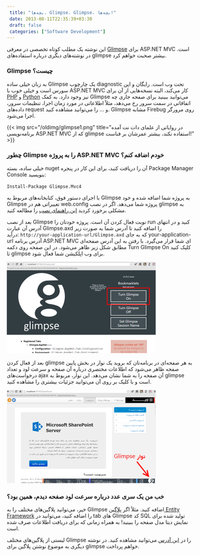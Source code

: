 ```yaml
---
 title: "بچه‌ها، Glimpse. Glimpse، بچه‌ها!" 
 date: 2013-08-11T22:35:39+03:30
 draft: false 
 categories: ["Software Development"]
---
```




این نوشته یک مطلب کوتاه تخصصی در معرفی [Glimpse](http://getglimpse.com/) برای ASP.NET MVC است. در نوشته‌های دیگری درباره استفاده‌های glimpse بیشتر صحبت خواهم کرد.



### Glimpse چیست؟



به زبان خیلی ساده Glimpse یک چارچوب diagnostic‌ تحت وب است. رایگان و اپن سورس است و خیلی خوب با ASP.NET MVC کار می‌کند، البته نسخه‌هایی از آن برای [PHP](https://github.com/Glimpse/Glimpse.PHP) و [Python](https://github.com/Glimpse/Glimpse.WSGI) نیز وجود دارد. به کمک Glimpse می‌توانید ببینید برای صفحه جاری چه اتفاقاتی در سمت سرور رخ می‌دهد، مثلاً اطلاعاتی در مورد زمان اجرا، تنظیمات سرور، داده‌های request و ... را می‌توانید مشاهده کنید. Glimpse مشابه Firebug روی مرورگر اجرا می‌شود.


{{< img src="/oldimg/glimpse1.png" title="در روایاتی از علمای دات نت آمده برنامه‌نویسی ASP.NET MVC که از glimpse استفاده نکند، بیشتر عمرشان بر فناست!" >}}










### چطور Glimpse را به پروژه ASP.NET MVC خودم اضافه کنم؟



خیلی ساده، بسته nuget آن را دریافت کنید، برای این کار در پنجره Package Manager Console بنویسید:


`Install-Package Glimpse.Mvc4`



با اجرای دستور فوق، کتابخانه‌های مربوط به Glimpse به پروژه شما اضافه شده و خود Glimpse تغییراتی هم در web.config‌ پروژه شما می‌دهد. اگر در نصب glimpse به مشکلی برخورد کردید [این راهنمای نصب](http://getglimpse.com/Help/Installation) را مطالعه کنید.



بعد از نصب Glimpse‌ نوبت فعال کردن آن است. پروژه خودتان را run کنید و در انتهای آدرس آن عبارت Glimpse.axd را اضافه کنید تا آدرس شما به صورت زیر درآید: `http://your-application-url/Glimpse.axd` که به جای your-application-url آدرس برنامه ASP.NET MVC ای شما قرار می‌گیرد. با رفتن به این آدرس صفحه‌ای مطابق شکل زیر ظاهر می‌شود. در این صفحه روی دکمه Turn Glimpse On کلیک کنید تا glimpse برای وب اپلکیشن شما فعال شود.



![](/oldimg/glimpse2.png)



بعد از فعال کردن glimpse به هر صفحه‌ای در برنامه‌تان که بروید یک نوار در بخش پایین صفحه ظاهر می‌شود که اطلاعات مختصری درباره آن صفحه و سرعت لود و تعداد درخواست‌های ajax آن صفحه را به شما نشان می‌دهد. این نوار، مربوط به glimpse است و با کلیک بر روی آن می‌توانید جزئیات بیشتری را مشاهده کنید.



![](/oldimg/glimpse3.png)



### خب من یک سری عدد درباره سرعت لود صفحه دیدم، همین بود؟



خیر، می‌توانید پلاگین‌های مختلف را به Glimpse اضافه کنید. مثلاً اگر [پلاگین Entity Framework](https://www.nuget.org/packages/Glimpse.EF5/1.3.1) را اضافه کنید، می‌توانید در tab های Glimpse کد SQL تولید شده برای نمایش دیتا مدل صفحه را ببینید! به همراه زمانی که برای دریافت اطلاعات صرف شده است.



لیستی از پلاگین‌های مختلف Glimpse‌ را در [این آدرس](http://getglimpse.com/Packages) می‌توانید مشاهده کنید. در نوشته دیگری به موضوع نوشتن پلاگین برای glimpse خواهم پرداخت.

